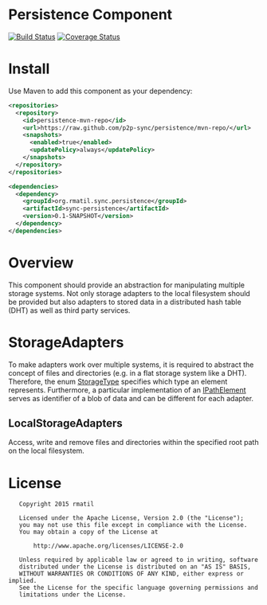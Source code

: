 # Persistence Component

[![Build Status](https://travis-ci.org/p2p-sync/persistence.svg)](https://travis-ci.org/p2p-sync/persistence)
[![Coverage Status](https://coveralls.io/repos/p2p-sync/persistence/badge.svg?branch=master&service=github)](https://coveralls.io/github/p2p-sync/persistence?branch=master)

# Install

Use Maven to add this component as your dependency:

```xml
<repositories>
  <repository>
    <id>persistence-mvn-repo</id>
    <url>https://raw.github.com/p2p-sync/persistence/mvn-repo/</url>
    <snapshots>
      <enabled>true</enabled>
      <updatePolicy>always</updatePolicy>
    </snapshots>
  </repository>
</repositories>

<dependencies>
  <dependency>
    <groupId>org.rmatil.sync.persistence</groupId>
    <artifactId>sync-persistence</artifactId>
    <version>0.1-SNAPSHOT</version>
  </dependency>
</dependencies>
```

# Overview

This component should provide an abstraction for manipulating multiple storage systems. Not only storage adapters to the 
local filesystem should be provided but also adapters to stored data in a distributed hash table (DHT) as well as third party services. 

# StorageAdapters
To make adapters work over multiple systems, it is required to abstract the concept of files and directories (e.g. in a flat storage system like a DHT). Therefore, the enum [StorageType](https://github.com/p2p-sync/persistence/blob/master/src/main/java/org/rmatil/sync/persistence/api/StorageType.java) specifies which type an element represents. 
Furthermore, a particular implementation of an  [IPathElement](https://github.com/p2p-sync/persistence/blob/master/src/main/java/org/rmatil/sync/persistence/api/IPathElement.java) serves as identifier of a blob of data and can be different for each adapter. 

## LocalStorageAdapters
Access, write and remove files and directories within the specified root path on the local filesystem.


# License
```
   Copyright 2015 rmatil

   Licensed under the Apache License, Version 2.0 (the "License");
   you may not use this file except in compliance with the License.
   You may obtain a copy of the License at

       http://www.apache.org/licenses/LICENSE-2.0

   Unless required by applicable law or agreed to in writing, software
   distributed under the License is distributed on an "AS IS" BASIS,
   WITHOUT WARRANTIES OR CONDITIONS OF ANY KIND, either express or implied.
   See the License for the specific language governing permissions and
   limitations under the License.
```
